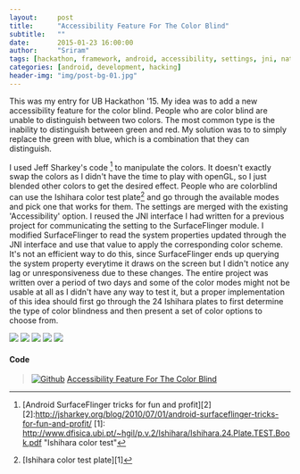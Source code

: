 ```yaml
---
layout:     post
title:      "Accessibility Feature For The Color Blind"
subtitle:   ""
date:       2015-01-23 16:00:00
author:     "Sriram"
tags: [hackathon, framework, android, accessibility, settings, jni, native, NDK]
categories: [android, development, hacking]
header-img: "img/post-bg-01.jpg"
---
```


This was my entry for UB Hackathon '15. My idea was to add a new accessibility feature for the color blind. People who are color blind are unable to distinguish between two colors. The most common type is the inability to distinguish between green and red. My solution was to to simply replace the green with blue, which is a combination that they can distinguish.  
<!--more-->
I used Jeff Sharkey's code [^code]  to manipulate the colors. It doesn't exactly swap the colors as I didn't have the time to play with openGL, so I just blended other colors to get the desired effect. People who are colorblind can use the Ishihara color test plate[^ishi] and go through the available modes and pick one that works for them. The settings are merged with the existing 'Accessibility' option. I reused the JNI interface I had written for a previous project for communicating the setting to the SurfaceFlinger module. I modified SurfaceFlinger to read the system properties updated through the JNI interface and use that value to apply the corresponding color scheme. It's not an efficient way to do this, since SurfaceFlinger ends up querying the system property everytime it draws on the screen but I didn't notice any lag or unresponsiveness due to these changes. The entire project was written over a period of two days and some of the color modes might not be usable at all as I didn't have any way to test it, but a proper implementation of this idea should first go through the 24 Ishihara plates to first determine the type of color blindness and then present a set of color options to choose from. 


<a href="/img/accessibility/accessibility1.png" data-lightbox="accessgallery" class="gallery-image-link"><img src="/img/accessibility/accessibility1.png" class="gallery-image"></a>
<a href="/img/accessibility/accessibility2.png" data-lightbox="accessgallery" class="gallery-image-link"><img src="/img/accessibility/accessibility2.png" class="gallery-image"></a>
<a href="/img/accessibility/accessibility3.png" data-lightbox="accessgallery" class="gallery-image-link"><img src="/img/accessibility/accessibility3.png" class="gallery-image"></a>
<a href="/img/accessibility/accessibility4.png" data-lightbox="accessgallery" class="gallery-image-link"><img src="/img/accessibility/accessibility4.png" class="gallery-image"></a>
<a href="/img/accessibility/accessibility5.png" data-lightbox="accessgallery" class="gallery-image-link"><img src="/img/accessibility/accessibility5.png" class="gallery-image"></a>



#### Code 
>[![Github](/img/logos/GitHub-Mark-64px.png)](https://github.com/SriramBms/accessibility-feature-colorblind) [Accessibility Feature For The Color Blind](https://github.com/SriramBms/accessibility-feature-colorblind)



[^ishi]:[Ishihara color test plate][1]
[^code]:[Android SurfaceFlinger tricks for fun and profit][2]
[2]:<http://jsharkey.org/blog/2010/07/01/android-surfaceflinger-tricks-for-fun-and-profit/>
[1]: <http://www.dfisica.ubi.pt/~hgil/p.v.2/Ishihara/Ishihara.24.Plate.TEST.Book.pdf> "Ishihara color test"


<script>
$(document).ready(function() {
	$(".fancybox").fancybox({
		openEffect	: 'none',
		closeEffect	: 'none'
	});
});
</script>
